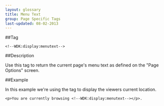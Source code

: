 ```yaml
---
layout: glossary
title: Menu Text
group: Page Specific Tags
last-updated: 08-02-2013
---
```


##Tag

`<!--WDK:display:menutext-->`

##Description

Use this tag to return the current page's menu text as defined on the "Page Options" screen.


##Example

In this example we're using the tag to display the viewers current location.

```
<p>You are currently browsing <!--WDK:display:menutext--></p>.
```